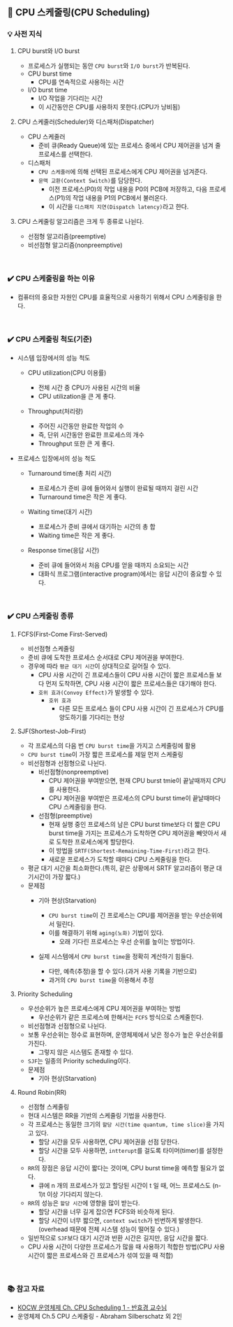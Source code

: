 ## 📌 CPU 스케줄링(CPU Scheduling)

### 💡 사전 지식
1. CPU burst와 I/O burst
    - 프로세스가 실행되는 동안 `CPU burst`와 `I/O burst`가 반복된다.
    - CPU burst time
        - CPU를 연속적으로 사용하는 시간
    - I/O burst time
        - I/O 작업을 기다리는 시간
        - 이 시간동안은 CPU를 사용하지 못한다.(CPU가 낭비됨)

2. CPU 스케줄러(Scheduler)와 디스패처(Dispatcher)
    - CPU 스케줄러
        - 준비 큐(Ready Queue)에 있는 프로세스 중에서 CPU 제어권을 넘겨 줄 프로세스를 선택한다.
    - 디스패처
        - `CPU 스케줄러`에 의해 선택된 프로세스에게 CPU 제어권을 넘겨준다.
        - `문맥 교환(Context Switch)`를 담당한다.
            - 이전 프로세스(P0)의 작업 내용을 P0의 PCB에 저장하고, 다음 프로세스(P1)의 작업 내용을 P1의 PCB에서 불러온다.
            - 이 시간을 `디스패치 지연(Dispatch latency)`라고 한다.

3. CPU 스케줄링 알고리즘은 크게 두 종류로 나뉜다.
    - 선점형 알고리즘(preemptive)
    - 비선점형 알고리즘(nonpreemptive)

<br>

### ✔️ CPU 스케줄링을 하는 이유
- 컴퓨터의 중요한 자원인 CPU를 효율적으로 사용하기 위해서 CPU 스케줄링을 한다.

<br>

### ✔️ CPU 스케줄링 척도(기준)
- 시스템 입장에서의 성능 척도
    - CPU utilization(CPU 이용률)
        - 전체 시간 중 CPU가 사용된 시간의 비율
        - CPU utilization을 큰 게 좋다.
    
    - Throughput(처리량)
        - 주어진 시간동안 완료한 작업의 수
        - 즉, 단위 시간동안 완료한 프로세스의 개수
        - Throughput 또한 큰 게 좋다.

- 프로세스 입장에서의 성능 척도
    - Turnaround time(총 처리 시간)
        - 프로세스가 준비 큐에 들어와서 실행이 완료될 때까지 걸린 시간
        - Turnaround time은 작은 게 좋다.
    
    - Waiting time(대기 시간)
        - 프로세스가 준비 큐에서 대기하는 시간의 총 합
        - Waiting time은 작은 게 좋다.

    - Response time(응답 시간)
        - 준비 큐에 들어와서 처음 CPU를 얻을 때까지 소요되는 시간
        - 대화식 프로그램(interactive program)에서는 응답 시간이 중요할 수 있다.

<br>

### ✔️ CPU 스케줄링 종류
1. FCFS(First-Come First-Served)
    - 비선점형 스케줄링
    - 준비 큐에 도착한 프로세스 순서대로 CPU 제어권을 부여한다.
    - 경우에 따라 `평균 대기 시간`이 상대적으로 길어질 수 있다.
        - CPU 사용 시간이 긴 프로세스들이 CPU 사용 시간이 짧은 프로세스들 보다 먼저 도착하면, CPU 사용 시간이 짧은 프로세스들은 대기해야 한다.
        - `호위 효과(Convoy Effect)`가 발생할 수 있다.
            - `호위 효과`
                - 다른 모든 프로세스 들이 CPU 사용 시간이 긴 프로세스가 CPU를 양도하기를 기다리는 현상
            
2. SJF(Shortest-Job-First)
    - 각 프로세스의 다음 번 `CPU burst time`을 가지고 스케줄링에 활용
    - `CPU burst time`이 가장 짧은 프로세스를 제일 먼저 스케줄링
    - 비선점형과 선점형으로 나뉜다.
        - 비선점형(nonpreemptive)
            - CPU 제어권을 부여받으면, 현재 CPU burst tmie이 끝날때까지 CPU를 사용한다.
            - CPU 제어권을 부여받은 프로세스의 CPU burst time이 끝날때마다 CPU 스케줄링을 한다.
        - 선점형(preemptive)
            - 현재 실행 중인 프로세스의 남은 CPU burst time보다 더 짧은 CPU burst time을 가지는 프로세스가 도착하면 CPU 제어권을 빼앗아서 새로 도착한 프로세스에게 할당한다.
            - 이 방법을 `SRTF(Shortest-Remaining-Time-First)`라고 한다.
            - 새로운 프로세스가 도착할 때마다 CPU 스케줄링을 한다.
    - 평균 대기 시간을 최소화한다.(특히, 같은 상황에서 SRTF 알고리즘이 평균 대기시간이 가장 짧다.)
    - 문제점
        - 기아 현상(Starvation)
            - `CPU burst time`이 긴 프로세스는 CPU를 제어권을 받는 우선순위에서 밀린다.
            - 이를 해결하기 위해 `aging(노화)` 기법이 있다.
                - 오래 기다린 프로세스는 우선 순위를 높이는 방법이다.

        - 실제 시스템에서 `CPU burst time`을 정확히 계산하기 힘들다.
            - 다만, 예측(추정)을 할 수 있다.(과거 사용 기록을 기반으로)
            - 과거의 `CPU burst time`을 이용해서 추정

3. Priority Scheduling
    - 우선순위가 높은 프로세스에게 CPU 제어권을 부여하는 방법
        - 우선순위가 같은 프로세스에 한해서는 `FCFS` 방식으로 스케줄힌다.
    - 비선점형과 선점형으로 나뉜다.
    - 보통 우선순위는 정수로 표현하며, 운영체제에서 낮은 정수가 높은 우선순위를 가진다.
        - 그렇지 않은 시스템도 존재할 수 있다.
    - `SJF`는 일종의 Priority scheduling이다.
    - 문제점
        - 기아 현상(Starvation)

4. Round Robin(RR)
    - 선점형 스케줄링
    - 현대 시스템은 RR을 기반의 스케줄링 기법을 사용한다.
    - 각 프로세스는 동일한 크기의 `할당 시간(time quantum, time slice)`을 가지고 있다.
        - 할당 시간을 모두 사용하면, CPU 제어권을 선점 당한다.
        - 할당 시간을 모두 사용하면, `intterupt`를 걸도록 타이머(timer)를 설정한다.
    - `RR`의 장점은 응답 시간이 짧다는 것이며, CPU burst time을 예측할 필요가 없다.
        - 큐에 n 개의 프로세스가 있고 할당된 시간이 t 일 때, 어느 프로세스도 (n-1)t 이상 기다리지 않는다.
    - `RR`의 성능은 `할당 시간`에 영향을 많이 받는다.
        - 할당 시간을 너무 길게 잡으면 FCFS와 비슷하게 된다.
        - 할당 시간이 너무 짧으면, `context switch`가 빈번하게 발생한다.(overhead 때문에 전체 시스템 성능이 떨어질 수 있다.)
    - 일반적으로 `SJF`보다 대기 시간과 반환 시간은 길지만, 응답 시간을 짧다.
    - CPU 사용 시간이 다양한 프로세스가 많을 때 사용하기 적합한 방법(CPU 사용시간이 짧은 프로세스와 긴 프로세스가 섞여 있을 때 적합)

<br>

### 📚 참고 자료
- [KOCW 운영체제 Ch. CPU Scheduling 1 - 반효경 교수님](http://www.kocw.net/home/search/kemView.do?kemId=1046323)
- 운영체제 Ch.5 CPU 스케줄링 - Abraham Silberschatz 외 2인
